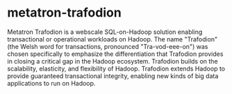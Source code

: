 # metatron-trafodion
Metatron Trafodion is a webscale SQL-on-Hadoop solution enabling transactional or operational workloads on Hadoop. The name "Trafodion" (the Welsh word for transactions, pronounced "Tra-vod-eee-on") was chosen specifically to emphasize the differentiation that Trafodion provides in closing a critical gap in the Hadoop ecosystem. Trafodion builds on the scalability, elasticity, and flexibility of Hadoop. Trafodion extends Hadoop to provide guaranteed transactional integrity, enabling new kinds of big data applications to run on Hadoop.
